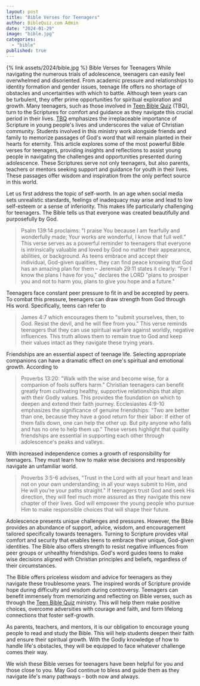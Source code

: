 ```yaml
---
layout: post
title: "Bible Verses for Teenagers"
author: BibleQuiz.com Admin
date: "2024-01-29"
image: "bible.jpg"
categories: 
  - "bible"
published: true
---
```


{% link assets/2024/bible.jpg %}
Bible Verses for Teenagers
While navigating the numerous trials of adolescence, teenagers can easily feel overwhelmed and disoriented. From academic pressure and relationships to identity formation and gender issues, teenage life offers no shortage of obstacles and uncertainties with which to battle. Although teen years can be turbulent, they offer prime opportunities for spiritual exploration and growth. Many teenagers, such as those involved in [Teen Bible Quiz](https://www.biblequiz.com) (TBQ), turn to the Scriptures for comfort and guidance as they navigate this crucial period in their lives. [TBQ](https://www.biblequiz.com) emphasizes the irreplaceable importance of Scripture in young people's lives and underscores the value of Christian community. Students involved in this ministry work alongside friends and family to memorize passages of God's word that will remain planted in their hearts for eternity. This article explores some of the most powerful Bible verses for teenagers, providing insights and reflections to assist young people in navigating the challenges and opportunities presented during adolescence. These Scriptures serve not only teenagers, but also parents, teachers or mentors seeking support and guidance for youth in their lives. These passages offer wisdom and inspiration from the only perfect source in this world.

Let us first address the topic of self-worth. In an age when social media sets unrealistic standards, feelings of inadequacy may arise and lead to low self-esteem or a sense of inferiority. This makes life particularly challenging for teenagers. The Bible tells us that everyone was created beautifully and purposefully by God. 
> Psalm 139:14 proclaims: "I praise You because I am fearfully and wonderfully made; Your works are wonderful, I know that full well."
This verse serves as a powerful reminder to teenagers that everyone is intrinsically valuable and loved by God no matter their appearance, abilities, or background. As teens embrace and accept their individual, God-given qualities, they can find peace knowing that God has an amazing plan for them – 
> Jeremiah 29:11 states it clearly: "For I know the plans I have for you," declares the LORD "plans to prosper you and not to harm you, plans to give you hope and a future."

Teenagers face constant peer pressure to fit in and be accepted by peers. To combat this pressure, teenagers can draw strength from God through His word. Specifically, teens can refer to 
> James 4:7 which encourages them to "submit yourselves, then, to God. Resist the devil, and he will flee from you." 
This verse reminds teenagers that they can use spiritual warfare against worldly, negative influences. This truth allows them to remain true to God and keep their values intact as they navigate these trying years.

Friendships are an essential aspect of teenage life. Selecting appropriate companions can have a dramatic effect on one's spiritual and emotional growth. According to 
> Proverbs 13:20: "Walk with the wise and become wise, for a companion of fools suffers harm." 
Christian teenagers can benefit greatly from cultivating healthy, supportive relationships that align with their Godly values. This provides the foundation on which to deepen and extend their faith journey. 
> Ecclesiastes 4:9-10 emphasizes the significance of genuine friendships: "Two are better than one, because they have a good return for their labor: If either of them falls down, one can help the other up. But pity anyone who falls and has no one to help them up." 
These verses highlight that quality friendships are essential in supporting each other through adolescence's peaks and valleys.

With increased independence comes a growth of responsibility for teenagers. They must learn how to make wise decisions and responsibly navigate an unfamiliar world. 
> Proverbs 3:5-6 advises, "Trust in the Lord with all your heart and lean not on your own understanding; in all your ways submit to Him, and He will you’re your  paths straight." 
If teenagers trust God and seek His direction, they will feel much more assured as they navigate this new chapter of their lives. God will empower the young people who pursue Him to make responsible choices that will shape their future.

Adolescence presents unique challenges and pressures. However, the Bible provides an abundance of support, advice, wisdom, and encouragement tailored specifically towards teenagers. Turning to Scripture provides vital comfort and security that enables teens to embrace their unique, God-given identities. The Bible also offers strength to resist negative influences from peer groups or unhealthy friendships. God's word guides teens to make wise decisions aligned with Christian principles and beliefs, regardless of their circumstances.

The Bible offers priceless wisdom and advice for teenagers as they navigate these troublesome years. The inspired words of Scripture provide hope during difficulty and wisdom during controversy. Teenagers can benefit immensely from memorizing and reflecting on Bible verses, such as through the [Teen Bible Quiz](https://www.biblequiz.com) ministry. This will help them make positive choices, overcome adversities with courage and faith, and form lifelong connections that foster self-growth.

As parents, teachers, and mentors, it is our obligation to encourage young people to read and study the Bible. This will help students deepen their faith and ensure their spiritual growth. With the Godly knowledge of how to handle life's obstacles, they will be equipped to face whatever challenge comes their way.

We wish these Bible verses for teenagers have been helpful for you and those close to you. May God continue to bless and guide them as they navigate life's many pathways - both now and always.

